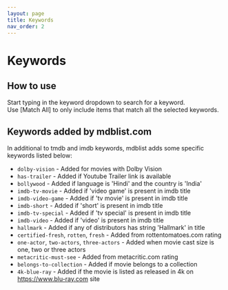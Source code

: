 ```yaml
---
layout: page
title: Keywords
nav_order: 2
---
```


# Keywords

## How to use

Start typing in the keyword dropdown to search for a keyword.  
Use [Match All] to only include items that match all the selected keywords.

## Keywords added by mdblist.com

In additional to tmdb and imdb keywords, mdblist adds some specific keywords listed below:

- `dolby-vision` - Added for movies with Dolby Vision
- `has-trailer` - Added if Youtube Trailer link is available
- `bollywood` - Added if language is 'Hindi' and the country is 'India'
- `imdb-tv-movie` - Added if 'video game' is present in imdb title
- `imdb-video-game` - Added if 'tv movie' is present in imdb title
- `imdb-short` - Added if 'short' is present in imdb title
- `imdb-tv-special` - Added if 'tv special' is present in imdb title
- `imdb-video` - Added if 'video' is present in imdb title
- `hallmark` - Added if any of distributors has string 'Hallmark' in title
- `certified-fresh`, `rotten`, `fresh` - Added from rottentomatoes.com rating
- `one-actor`, `two-actors`, `three-actors` - Added when movie cast size is one, two or three actors
- `metacritic-must-see` - Added from metacritic.com rating
- `belongs-to-collection` - Added if movie belongs to a collection
- `4k-blue-ray` - Added if the movie is listed as released in 4k on https://www.blu-ray.com site

